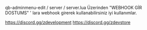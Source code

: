 qb-adminmenu-edit / server / server.lua Üzerinden "WEBHOOK GİR DOSTUMS" ' lara webhook girerek kullanabilirsiniz iyi kullanımlar.

https://discord.gg/zdevelopment 
https://discord.gg/zdevstore
